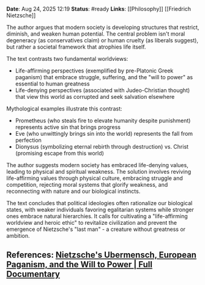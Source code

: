 **Date**: Aug 24, 2025 12:19
**Status**: #ready 
**Links**: [[Philosophy]] [[Friedrich Nietzsche]]

The author argues that modern society is developing structures that restrict, diminish, and weaken human potential. The central problem isn't moral degeneracy (as conservatives claim) or human cruelty (as liberals suggest), but rather a societal framework that atrophies life itself.

The text contrasts two fundamental worldviews:

- Life-affirming perspectives (exemplified by pre-Platonic Greek paganism) that embrace struggle, suffering, and the "will to power" as essential to human greatness
- Life-denying perspectives (associated with Judeo-Christian thought) that view this world as corrupted and seek salvation elsewhere

Mythological examples illustrate this contrast:

- Prometheus (who steals fire to elevate humanity despite punishment) represents active sin that brings progress
- Eve (who unwittingly brings sin into the world) represents the fall from perfection
- Dionysus (symbolizing eternal rebirth through destruction) vs. Christ (promising escape from this world)

The author suggests modern society has embraced life-denying values, leading to physical and spiritual weakness. The solution involves reviving life-affirming values through physical culture, embracing struggle and competition, rejecting moral systems that glorify weakness, and reconnecting with nature and our biological instincts.

The text concludes that political ideologies often rationalize our biological states, with weaker individuals favoring egalitarian systems while stronger ones embrace natural hierarchies. It calls for cultivating a "life-affirming worldview and heroic ethic" to revitalize civilization and prevent the emergence of Nietzsche's "last man" - a creature without greatness or ambition.

## References: [Nietzsche's Ubermensch, European Paganism, and the Will to Power | Full Documentary](https://youtu.be/biyu31L17Sg?si=xkdgIKQRE5oOHivw)